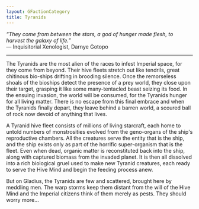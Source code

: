```yaml
---
layout: GFactionCategory
title: Tyranids
---
```

*“They come from between the stars, a god of hunger made flesh, to harvest the galaxy of life.”*<br/>
— Inquisitorial Xenologist, Darnye Gotopo

___

The Tyranids are the most alien of the races to infest Imperial space, for they come from beyond. Their hive fleets stretch out like tendrils, great chitinous bio-ships drifting in brooding silence. Once the remorseless shoals of the bioships detect the presence of a prey world, they close upon their target, grasping it like some many-tentacled beast seizing its food. In the ensuing invasion, the world will be consumed, for the Tyranids hunger for all living matter. There is no escape from this final embrace and when the Tyranids finally depart, they leave behind a barren world, a scoured ball of rock now devoid of anything that lives.

A Tyranid hive fleet consists of millions of living starcraft, each home to untold numbers of monstrosities evolved from the geno-organs of the ship's reproductive chambers. All the creatures serve the entity that is the ship, and the ship exists only as part of the horrific super-organism that is the fleet. Even when dead, organic matter is reconstituted back into the ship, along with captured biomass from the invaded planet. It is then all dissolved into a rich biological gruel used to make new Tyranid creatures, each ready to serve the Hive Mind and begin the feeding process anew.

But on Gladius, the Tyranids are few and scattered, brought here by meddling men. The warp storms keep them distant from the will of the Hive Mind and the Imperial citizens think of them merely as pests. They should worry more…
